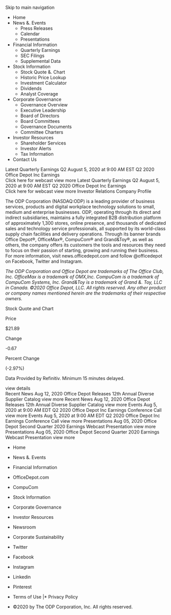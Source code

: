 Skip to main navigation

*   Home
*   News &. Events
    *   Press Releases
    *   Calendar
    *   Presentations
*   Financial Information
    *   Quarterly Earnings
    *   SEC Filings
    *   Supplemental Data
*   Stock Information
    *   Stock Quote &. Chart
    *   Historic Price Lookup
    *   Investment Calculator
    *   Dividends
    *   Analyst Coverage
*   Corporate Governance
    *   Governance Overview
    *   Executive Leadership
    *   Board of Directors
    *   Board Committees
    *   Governance Documents
    *   Committee Charters
*   Investor Resources
    *   Shareholder Services
    *   Investor Alerts
    *   Tax Information
*   Contact Us

Latest Quarterly Earnings Q2 August 5, 2020 at 9:00 AM EST Q2 2020 Office Depot Inc Earnings  
Click here for webcast view more Latest Quarterly Earnings Q2 August 5, 2020 at 9:00 AM EST Q2 2020 Office Depot Inc Earnings  
Click here for webcast view more Investor Relations Company Profile

The ODP Corporation (NASDAQ:ODP) is a leading provider of business services, products and digital workplace technology solutions to small, medium and enterprise businesses. ODP, operating through its direct and indirect subsidiaries, maintains a fully integrated B2B distribution platform of approximately 1,300 stores, online presence, and thousands of dedicated sales and technology service professionals, all supported by its world-class supply chain facilities and delivery operations. Through its banner brands Office Depot®, OfficeMax®, CompuCom® and Grand&Toy®, as well as others, the company offers its customers the tools and resources they need to focus on their passion of starting, growing and running their business. For more information, visit news.officedepot.com and follow @officedepot on Facebook, Twitter and Instagram.

_The ODP Corporation and Office Depot are trademarks of The Office Club, Inc. OfficeMax is a trademark of OMX,Inc. CompuCom is a trademark of CompuCom Systems, Inc. Grand&Toy is a trademark of Grand &. Toy, LLC in Canada. ©2020 Office Depot, LLC. All rights reserved. Any other product or company names mentioned herein are the trademarks of their respective owners._

Stock Quote and Chart

Price

$21.89

Change

\-0.67

Percent Change

(-2.97%)

Data Provided by Refinitiv. Minimum 15 minutes delayed.

view details  
Recent News Aug 12, 2020 Office Depot Releases 12th Annual Diverse Supplier Catalog view more Recent News Aug 12, 2020 Office Depot Releases 12th Annual Diverse Supplier Catalog view more Events Aug 5, 2020 at 9:00 AM EDT Q2 2020 Office Depot Inc Earnings Conference Call view more Events Aug 5, 2020 at 9:00 AM EDT Q2 2020 Office Depot Inc Earnings Conference Call view more Presentations Aug 05, 2020 Office Depot Second Quarter 2020 Earnings Webcast Presentation view more Presentations Aug 05, 2020 Office Depot Second Quarter 2020 Earnings Webcast Presentation view more

*   Home
*   News &. Events
*   Financial Information
*   OfficeDepot.com
*   CompuCom

*   Stock Information
*   Corporate Governance
*   Investor Resources
*   Newsroom
*   Corporate Sustainability

*   Twitter
*   Facebook
*   Instagram
*   Linkedin
*   Pinterest

*   Terms of Use
|*   Privacy Policy

*   ©2020 by The ODP Corporation, Inc. All rights reserved.